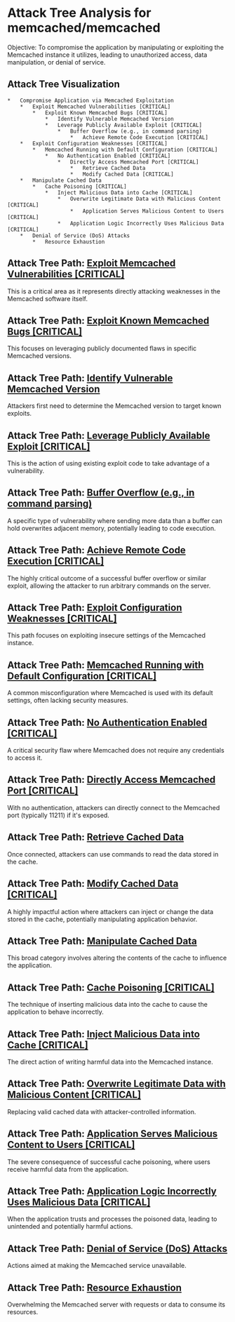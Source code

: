 # Attack Tree Analysis for memcached/memcached

Objective: To compromise the application by manipulating or exploiting the Memcached instance it utilizes, leading to unauthorized access, data manipulation, or denial of service.

## Attack Tree Visualization

```
*   Compromise Application via Memcached Exploitation
    *   Exploit Memcached Vulnerabilities [CRITICAL]
        *   Exploit Known Memcached Bugs [CRITICAL]
            *   Identify Vulnerable Memcached Version
            *   Leverage Publicly Available Exploit [CRITICAL]
                *   Buffer Overflow (e.g., in command parsing)
                    *   Achieve Remote Code Execution [CRITICAL]
    *   Exploit Configuration Weaknesses [CRITICAL]
        *   Memcached Running with Default Configuration [CRITICAL]
            *   No Authentication Enabled [CRITICAL]
                *   Directly Access Memcached Port [CRITICAL]
                    *   Retrieve Cached Data
                    *   Modify Cached Data [CRITICAL]
    *   Manipulate Cached Data
        *   Cache Poisoning [CRITICAL]
            *   Inject Malicious Data into Cache [CRITICAL]
                *   Overwrite Legitimate Data with Malicious Content [CRITICAL]
                    *   Application Serves Malicious Content to Users [CRITICAL]
                *   Application Logic Incorrectly Uses Malicious Data [CRITICAL]
    *   Denial of Service (DoS) Attacks
        *   Resource Exhaustion
```


## Attack Tree Path: [Exploit Memcached Vulnerabilities [CRITICAL]](./attack_tree_paths/exploit_memcached_vulnerabilities__critical_.md)

This is a critical area as it represents directly attacking weaknesses in the Memcached software itself.

## Attack Tree Path: [Exploit Known Memcached Bugs [CRITICAL]](./attack_tree_paths/exploit_known_memcached_bugs__critical_.md)

This focuses on leveraging publicly documented flaws in specific Memcached versions.

## Attack Tree Path: [Identify Vulnerable Memcached Version](./attack_tree_paths/identify_vulnerable_memcached_version.md)

Attackers first need to determine the Memcached version to target known exploits.

## Attack Tree Path: [Leverage Publicly Available Exploit [CRITICAL]](./attack_tree_paths/leverage_publicly_available_exploit__critical_.md)

This is the action of using existing exploit code to take advantage of a vulnerability.

## Attack Tree Path: [Buffer Overflow (e.g., in command parsing)](./attack_tree_paths/buffer_overflow__e_g___in_command_parsing_.md)

A specific type of vulnerability where sending more data than a buffer can hold overwrites adjacent memory, potentially leading to code execution.

## Attack Tree Path: [Achieve Remote Code Execution [CRITICAL]](./attack_tree_paths/achieve_remote_code_execution__critical_.md)

The highly critical outcome of a successful buffer overflow or similar exploit, allowing the attacker to run arbitrary commands on the server.

## Attack Tree Path: [Exploit Configuration Weaknesses [CRITICAL]](./attack_tree_paths/exploit_configuration_weaknesses__critical_.md)

This path focuses on exploiting insecure settings of the Memcached instance.

## Attack Tree Path: [Memcached Running with Default Configuration [CRITICAL]](./attack_tree_paths/memcached_running_with_default_configuration__critical_.md)

A common misconfiguration where Memcached is used with its default settings, often lacking security measures.

## Attack Tree Path: [No Authentication Enabled [CRITICAL]](./attack_tree_paths/no_authentication_enabled__critical_.md)

A critical security flaw where Memcached does not require any credentials to access it.

## Attack Tree Path: [Directly Access Memcached Port [CRITICAL]](./attack_tree_paths/directly_access_memcached_port__critical_.md)

With no authentication, attackers can directly connect to the Memcached port (typically 11211) if it's exposed.

## Attack Tree Path: [Retrieve Cached Data](./attack_tree_paths/retrieve_cached_data.md)

Once connected, attackers can use commands to read the data stored in the cache.

## Attack Tree Path: [Modify Cached Data [CRITICAL]](./attack_tree_paths/modify_cached_data__critical_.md)

A highly impactful action where attackers can inject or change the data stored in the cache, potentially manipulating application behavior.

## Attack Tree Path: [Manipulate Cached Data](./attack_tree_paths/manipulate_cached_data.md)

This broad category involves altering the contents of the cache to influence the application.

## Attack Tree Path: [Cache Poisoning [CRITICAL]](./attack_tree_paths/cache_poisoning__critical_.md)

The technique of inserting malicious data into the cache to cause the application to behave incorrectly.

## Attack Tree Path: [Inject Malicious Data into Cache [CRITICAL]](./attack_tree_paths/inject_malicious_data_into_cache__critical_.md)

The direct action of writing harmful data into the Memcached instance.

## Attack Tree Path: [Overwrite Legitimate Data with Malicious Content [CRITICAL]](./attack_tree_paths/overwrite_legitimate_data_with_malicious_content__critical_.md)

Replacing valid cached data with attacker-controlled information.

## Attack Tree Path: [Application Serves Malicious Content to Users [CRITICAL]](./attack_tree_paths/application_serves_malicious_content_to_users__critical_.md)

The severe consequence of successful cache poisoning, where users receive harmful data from the application.

## Attack Tree Path: [Application Logic Incorrectly Uses Malicious Data [CRITICAL]](./attack_tree_paths/application_logic_incorrectly_uses_malicious_data__critical_.md)

When the application trusts and processes the poisoned data, leading to unintended and potentially harmful actions.

## Attack Tree Path: [Denial of Service (DoS) Attacks](./attack_tree_paths/denial_of_service__dos__attacks.md)

Actions aimed at making the Memcached service unavailable.

## Attack Tree Path: [Resource Exhaustion](./attack_tree_paths/resource_exhaustion.md)

Overwhelming the Memcached server with requests or data to consume its resources.

